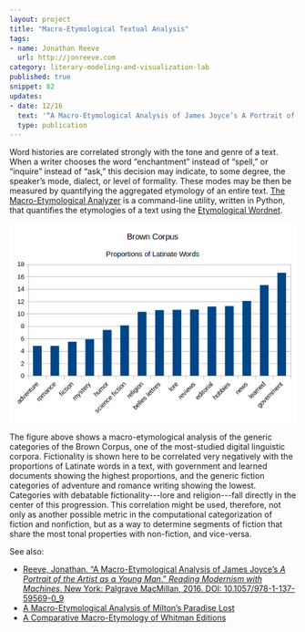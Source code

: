 ```yaml
---
layout: project
title: "Macro-Etymological Textual Analysis"
tags:
- name: Jonathan Reeve
  url: http://jonreeve.com
category: literary-modeling-and-visualization-lab
published: true
snippet: 82
updates:
- date: 12/16
  text: '“A Macro-Etymological Analysis of James Joyce’s A Portrait of the Artist as a Young Man” published in _Reading Modernism with Machines_, Palgrave Macmillan, 2016'
  type: publication
---
```


Word histories are correlated strongly with the tone and genre of a text. When a writer chooses the word “enchantment” instead of “spell,” or “inquire” instead of “ask,” this decision may indicate, to some degree, the speaker’s mode, dialect, or level of formality. These modes may be then be measured by quantifying the aggregated etymology of an entire text. [The Macro-Etymological Analyzer](https://github.com/JonathanReeve/macro-etym) is a command-line utility, written in Python, that quantifies the etymologies of a text using the [Etymological Wordnet](http://www1.icsi.berkeley.edu/~demelo/etymwn/). 

![Macro-Etymology of the Brown Corpus](/public/images/macro-etym-brown.png) 

The figure above shows a macro-etymological analysis of the generic categories of the Brown Corpus, one of the most-studied digital linguistic corpora. Fictionality is shown here to be correlated very negatively with the proportions of Latinate words in a text, with government and learned documents showing the highest proportions, and the generic fiction categories of adventure and romance writing showing the lowest. Categories with debatable fictionality---lore and religion---fall directly in the center of this progression. This correlation might be used, therefore, not only as another possible metric in the computational categorization of fiction and nonfiction, but as a way to determine segments of fiction that share the most tonal properties with non-fiction, and vice-versa.

See also: 
 - [Reeve, Jonathan. “A Macro-Etymological Analysis of James Joyce’s _A Portrait of the Artist as a Young Man_.” _Reading Modernism with Machines_. New York: Palgrave MacMillan, 2016. DOI: 10.1057/978-1-137-59569-0_9](http://www.palgrave.com/us/book/9781137595683)
 - [A Macro-Etymological Analysis of Milton’s Paradise Lost](http://jonreeve.com/2016/07/paradise-lost-macroetymology/) 
 - [A Comparative Macro-Etymology of Whitman Editions](http://jonreeve.com/2014/09/macroetymology-of-whitman-editions/)
